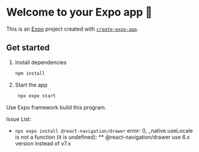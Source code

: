 # Welcome to your Expo app 👋

This is an [Expo](https://expo.dev) project created with [`create-expo-app`](https://www.npmjs.com/package/create-expo-app).

## Get started

1. Install dependencies

   ```bash
   npm install
   ```

2. Start the app

   ```bash
    npx expo start
   ```

Use Expo framework build this program.

Issue List:
* `npx expo install @react-navigation/drawer` error: 0, _native.useLocale is not a function (it is undefined):
** @react-navigation/drawer use 6.x version instead of v7.x
